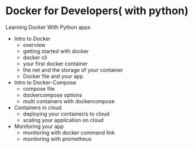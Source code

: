# Docker for Developers( with python)
Learning Docker With Python apps


- Intro to Docker
  - overview
  - getting started with docker
  - docker cli
  - your first docker container
  - the net and the storage of your container
  - Docker file and your app
- Intro to Docker-Compose
  - compose file
  - dockercompose options
  - multi containers with dockercompose
- Containers in cloud
  - deploying your container/s to cloud
  - scaling your application on cloud
- Monitoring your app 
  - monitoring with docker command link
  - monitoring with prometheus
